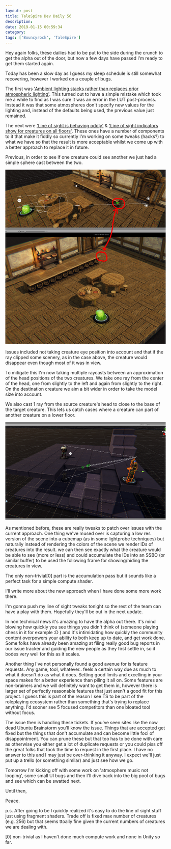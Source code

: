 ```yaml
---
layout: post
title: TaleSpire Dev Daily 56
description:
date: 2019-01-15 00:59:34
category:
tags: ['Bouncyrock', 'TaleSpire']
---
```


Hey again folks, these dailies had to be put to the side during the crunch to get the alpha out of the door, but now a few days have passed I'm ready to get them started again.

Today has been a slow day as I guess my sleep schedule is still somewhat recovering, however I worked on a couple of bugs.

The first was ['Ambient lighting stacks rather than replaces prior atmospheric lighting'](https://github.com/Bouncyrock/TaleSpire-Alpha-Public-Issue-Tracker/issues/47). This turned out to have a simple mistake which took me a while to find as I was sure it was an error in the LUT post-process. Instead it was that some atmospheres don't specify new values for the lighting and, instead of the defaults being used, the previous value just remained.

The next were ['Line of sight is behaving oddly'](https://github.com/Bouncyrock/TaleSpire-Alpha-Public-Issue-Tracker/issues/51) & ['Line of sight indicators show for creatures on all floors'](https://github.com/Bouncyrock/TaleSpire-Alpha-Public-Issue-Tracker/issues/61). These ones have a number of components to it that make it fiddly so currently I'm working on some tweaks (hacks?) to what we have so that the result is more acceptable whilst we come up with a better approach to replace it in future.

Previous, in order to see if one creature could see another we just had a simple sphere cast between the two.

![0](/assets/images/los0.png)

Issues included not taking creature eye position into account and that if the ray clipped some scenery, as in the case above, the creature would disappear even though most of it was in view.

To mitigate this I'm now taking multiple raycasts between an approximation of the head positions of the two creatures. We take one ray from the center of the head, one from slightly to the left and again from slightly to the right. On the destination creature we aim a bit wider in order to take the model size into account.

We also cast 1 ray from the source creature's head to close to the base of the target creature. This lets us catch cases where a creature can part of another creature on a lower floor.

![1](/assets/images/los1.png)

As mentioned before, these are really tweaks to patch over issues with the current approach. One thing we've mused over is capturing a low res version of the scene into a cubemap (as in some lightprobe techniques) but naturally instead of rendering the colors of the scene we render IDs of creatures into the result. we can then see exactly what the creature would be able to see (more or less) and could accumulate the IDs into an SSBO (or similar buffer) to be used the following frame for showing/hiding the creatures in view.

The only non-trivial[0] part is the accumulation pass but it sounds like a perfect task for a simple compute shader.

I'll write more about the new approach when I have done some more work there.

I'm gonna push my line of sight tweaks tonight so the rest of the team can have a play with them. Hopefully they'll be out in the next update.


In non technical news it's amazing to have the alpha out there. It's mind blowing how quickly you see things you didn't think of (someone playing chess in it for example :D ) and it's intimidating how quickly the community content overpowers your ability to both keep up to date, and get work done. Some folks have already been amazing at filing really good bug reports in our issue tracker and guiding the new people as they first settle in, so it bodes very well for this as it scales.

Another thing I've not personally found a good avenue for is feature requests. Any game, tool, whatever.. feels a certain way due as much to what it doesn't do as what it does. Setting good limits and excelling in your space makes for a better experience than piling it all on. Some features are non-brainers and we will definitely want to get them in, however there is larger set of perfectly reasonable features that just aren't a good fit for this project. I guess this is part of the reason I see TS to be part of the roleplaying ecosystem rather than something that's trying to replace anything. I'd sooner see 5 focused competitors than one bloated tool without focus.

The issue then is handling these tickets. If you've seen sites like the now dead Ubuntu Brainstorm you'll know the issue. Things that are accepted get fixed but the things that don't accumulate and can become little foci of disappointment. You can prune these but that too has to be done with care as otherwise you either get a lot of duplicate requests or you could piss off the great folks that took the time to request in the first place. I have no answer to this and I may just be over-thinking it anyway. I expect we'll just put up a trello (or something similar) and just see how we go.

Tomorrow I'm kicking off with some work on 'atmosphere music not looping', some small UI bugs and then I'll dive back into the big pool of bugs and see which can be swatted next.

Until then,

Peace.

p.s. After going to be I quickly realized it's easy to do the line of sight stuff just using fragment shaders. Trade off is fixed max number of creatures (e.g. 256) but that seems ttoally fine given the current numbers of creatures we are dealing with.

[0] non-trivial as I haven't done much compute work and none in Unity so far.
